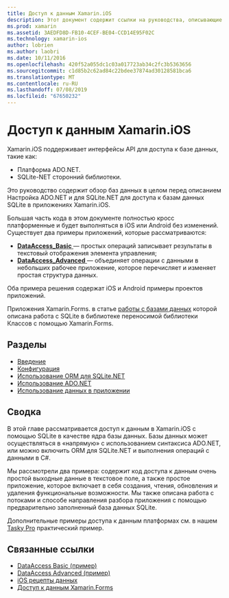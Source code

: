 ```yaml
---
title: Доступ к данным Xamarin.iOS
description: Этот документ содержит ссылки на руководства, описывающие способы работы с локальными базами данных в приложении Xamarin.iOS. Связанное содержимое рассматриваются для SQLite.NET, ADO.NET и многое другое.
ms.prod: xamarin
ms.assetid: 3AEDFD8D-FB10-4CEF-BE04-CCD14E95F02C
ms.technology: xamarin-ios
author: lobrien
ms.author: laobri
ms.date: 10/11/2016
ms.openlocfilehash: 420f52a055dc1c03a017723ab34c2fc3b5363656
ms.sourcegitcommit: c1d85b2c62ad84c22bdee37874ad30128581bca6
ms.translationtype: MT
ms.contentlocale: ru-RU
ms.lasthandoff: 07/08/2019
ms.locfileid: "67650232"
---
```

# <a name="xamarinios-data-access"></a>Доступ к данным Xamarin.iOS

Xamarin.iOS поддерживает интерфейсы API для доступа к базе данных, такие как:

-  Платформа ADO.NET.
-  SQLite-NET сторонний библиотеки.

Это руководство содержит обзор баз данных в целом перед описанием Настройка ADO.NET и для SQLite.NET для доступа к базам данных SQLite в приложениях Xamarin.iOS. 

Большая часть кода в этом документе полностью кросс платформенные и будет выполняться в iOS или Android без изменений. Существует два примеры приложений, которые рассматриваются:

-  [**DataAccess_Basic** ](https://github.com/xamarin/mobile-samples/tree/master/DataAccess/Basic) — простых операций записывает результаты в текстовый отображения элемента управления;
-  [**DataAccess_Advanced** ](https://github.com/xamarin/mobile-samples/tree/master/DataAccess/Advanced) — объединяет операции с данными в небольших рабочее приложение, которое перечисляет и изменяет простая структура данных.

Оба примера решения содержат iOS и Android примеры проектов приложений.

Приложения Xamarin.Forms. в статье [работы с базами данных](~/xamarin-forms/data-cloud/data/databases.md) которой описана работа с SQLite в библиотеке переносимой библиотеки Классов с помощью Xamarin.Forms.

## <a name="sections"></a>Разделы

-  [Введение](introduction.md)
-  [Конфигурация](configuration.md)
-  [Использование ORM для SQLite.NET](using-sqlite-orm.md)
-  [Использование ADO.NET](using-adonet.md)
-  [Использование данных в приложении](using-data-in-an-app.md)

## <a name="summary"></a>Сводка

В этой главе рассматривается доступ к данным в Xamarin.iOS с помощью SQLite в качестве ядра базы данных. Базы данных может осуществляться в «напрямую» с использованием синтаксиса ADO.NET, или можно включить ORM для SQLite.NET и выполнения операций с данными в C#.

Мы рассмотрели два примера: содержит код доступа к данным очень простой выходные данные в текстовое поле, а также простое приложение, которое включает в себя создания, чтения, обновления и удаления функциональные возможности. Мы также описана работа с потоками и способе направления разбора приложения с помощью предварительно заполненный база данных SQLite.

Дополнительные примеры доступа к данным платформах см. в нашем [Tasky Pro](~/cross-platform/app-fundamentals/building-cross-platform-applications/case-study-tasky.md) практический пример.

## <a name="related-links"></a>Связанные ссылки

- [DataAccess Basic (пример)](https://github.com/xamarin/mobile-samples/tree/master/DataAccess/Basic)
- [DataAccess Advanced (пример)](https://github.com/xamarin/mobile-samples/tree/master/DataAccess/Advanced)
- [iOS рецепты данных](https://github.com/xamarin/recipes/tree/master/Recipes/ios/data/sqlite)
- [Доступ к данным Xamarin.Forms](~/xamarin-forms/data-cloud/data/databases.md)
